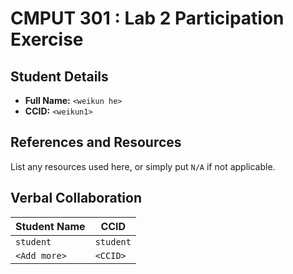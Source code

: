 # CMPUT 301 : Lab 2 Participation Exercise

## Student Details

- **Full Name:** `<weikun he>`
- **CCID:** `<weikun1>`

## References and Resources

List any resources used here, or simply put `N/A` if not applicable.

## Verbal Collaboration

| Student Name | CCID      |
| ------------ | --------- |
| `student`    | `student` |
| `<Add more>` | `<CCID>`  |
